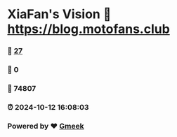 # XiaFan's Vision :link: https://blog.motofans.club 
### :page_facing_up: [27](https://blog.motofans.club/tag.html) 
### :speech_balloon: 0 
### :hibiscus: 74807 
### :alarm_clock: 2024-10-12 16:08:03 
### Powered by :heart: [Gmeek](https://github.com/Meekdai/Gmeek)
